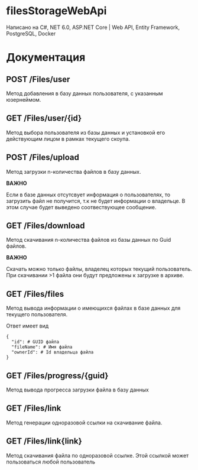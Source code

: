 # filesStorageWebApi
Написано на C#, NET 6.0, ASP.NET Core | Web API, Entity Framework, PostgreSQL, Docker

# Документация

## POST /Files/user

Метод добавления в базу данных пользователя, с указанным юзернеймом.

## GET /Files/user/{id}

Метод выбора пользователя из базы данных и установкой его действующим лицом в рамках текущего скоупа.

## POST /Files/upload

Метод загрузки n-количества файлов в базу данных. 

**ВАЖНО**

Если в базе данных отсутсвует информация о пользователях, то загрузить файл не получится, т.к не будет информации о владельце. В этом случае будет выведено соотвествующее сообщение.

## GET /Files/download

Метод скачивания n-количества файлов из базы данных по Guid файлов.

**ВАЖНО** 

Скачать можно только файлы, владелец которых текущий пользователь. При скачивании >1 файла они будут предложены к загрузке в архиве.

## GET /Files/files

Метод вывода информации о имеющихся файлах в базе данных для текущего пользователя.

Ответ имеет вид 
```
{
  "id": # GUID файла
  "fileName": # Имя файла
  "ownerId": # Id владельца файла
}
```
## GET /Files/progress/{guid}

Метод вывода прогресса загрузки файла в базу данных

## GET /Files/link

Метод генерации одноразовой ссылки на скачивание файла.

## GET /Files/link{link}

Метод скачивания файла по одноразовой ссылке. Этой ссылкой может пользоваться любой пользователь

